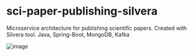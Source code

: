 # sci-paper-publishing-silvera
Microservice architecture for publishing scientific papers. Created with Silvera tool. Java, Spring-Boot, MongoDB, Kafka

![image](https://user-images.githubusercontent.com/34657562/169690253-5e1e0fd1-6109-4349-9994-ededcb886300.png)
